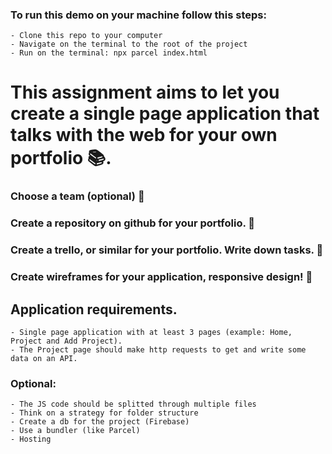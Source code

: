 ### To run this demo on your machine follow this steps:

    - Clone this repo to your computer
    - Navigate on the terminal to the root of the project
    - Run on the terminal: npx parcel index.html

# This assignment aims to let you create a single page application that talks with the web for your own portfolio 📚.

### Choose a team (optional) 🙋

### Create a repository on github for your portfolio. 🐎

### Create a trello, or similar for your portfolio. Write down tasks. 🚜

### Create wireframes for your application, responsive design! 🚚

## Application requirements.

    - Single page application with at least 3 pages (example: Home, Project and Add Project).
    - The Project page should make http requests to get and write some data on an API.

### Optional:

    - The JS code should be splitted through multiple files
    - Think on a strategy for folder structure
    - Create a db for the project (Firebase)
    - Use a bundler (like Parcel)
    - Hosting
